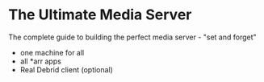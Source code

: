 # The Ultimate Media Server
The complete guide to building the perfect media server - "set and forget"
* one machine for all
* all *arr apps
* Real Debrid client (optional)
